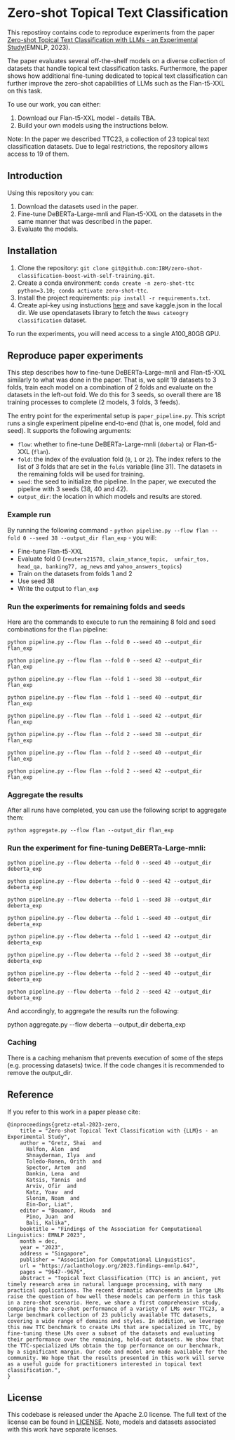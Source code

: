 # Zero-shot Topical Text Classification

This repostiroy contains code to reproduce experiments from the paper [Zero-shot Topical Text Classification with LLMs - an Experimental Study](https://aclanthology.org/2023.findings-emnlp.647.pdf)(EMNLP, 2023).

The paper evaluates several off-the-shelf models on a diverse collection of datasets that handle topical text classification tasks. Furthermore, the paper shows how additional fine-tuning dedicated to topical text classification can further improve the zero-shot capabilities of LLMs such as the Flan-t5-XXL on this task.

To use our work, you can either:

1. Download our Flan-t5-XXL model - details TBA.
2. Build your own models using the instructions below.

Note: In the paper we described TTC23, a collection of 23 topical text classification datasets. Due to legal restrictions, the repository allows access to 19 of them.

## Introduction

Using this repository you can:

1. Download the datasets used in the paper.
2. Fine-tune DeBERTa-Large-mnli and Flan-t5-XXL on the datasets in the same manner that was described in the paper.
3. Evaluate the models.

## Installation

1. Clone the repository: `git clone git@github.com:IBM/zero-shot-classification-boost-with-self-training.git`.
2. Create a conda environment: `conda create -n zero-shot-ttc python=3.10; conda activate zero-shot-ttc`.
3. Install the project requirements: `pip install -r requirements.txt`.
4. Create api-key using instuctions [here](https://christianjmills.com/posts/kaggle-obtain-api-key-tutorial/) and save kaggle.json in the local dir. We use opendatasets library to fetch the `News cateogry classification` dataset.

To run the experiments, you will need access to a single A100_80GB GPU.

## Reproduce paper experiments

This step describes how to fine-tune DeBERTa-Large-mnli and Flan-t5-XXL similarly to what was done in the paper. That is, we split 19 datasets to 3 folds, train each model on a combination of 2 folds and evaluate on the datasets in the left-out fold. We do this for 3 seeds, so overall there are 18 training processes to complete (2 models, 3 folds, 3 feeds).

The entry point for the experimental setup is `paper_pipeline.py`. This script runs a single experiment pipeline end-to-end (that is, one model, fold and seed). It supports the following arguments:

* `flow`: whether to fine-tune DeBERTa-Large-mnli (`deberta`) or Flan-t5-XXL (`flan`).
* `fold`: the index of the evaluation fold (`0`, `1` or `2`). The index refers to the list of 3 folds that are set in the `folds` variable (line 31). The datasets in the remaining folds will be used for training.
* `seed`: the seed to initialize the pipeline. In the paper, we executed the pipeline with 3 seeds (38, 40 and 42).
* `output_dir`: the location in which models and results are stored.

### Example run

By running the following command - `python pipeline.py --flow flan --fold 0 --seed 38 --output_dir flan_exp` - you will:

* Fine-tune Flan-t5-XXL
* Evaluate fold 0 (`reuters21578, claim_stance_topic,  unfair_tos, head_qa, banking77, ag_news` and `yahoo_answers_topics`) 
* Train on the datasets from folds 1 and 2
* Use seed 38
* Write the output to `flan_exp`

### Run the experiments for remaining folds and seeds

Here are the commands to execute to run the remaining 8 fold and seed combinations for the `flan` pipeline:

`python pipeline.py --flow flan --fold 0 --seed 40 --output_dir flan_exp`

`python pipeline.py --flow flan --fold 0 --seed 42 --output_dir flan_exp`

`python pipeline.py --flow flan --fold 1 --seed 38 --output_dir flan_exp`

`python pipeline.py --flow flan --fold 1 --seed 40 --output_dir flan_exp`

`python pipeline.py --flow flan --fold 1 --seed 42 --output_dir flan_exp`

`python pipeline.py --flow flan --fold 2 --seed 38 --output_dir flan_exp`

`python pipeline.py --flow flan --fold 2 --seed 40 --output_dir flan_exp`

`python pipeline.py --flow flan --fold 2 --seed 42 --output_dir flan_exp`

### Aggregate the results

After all runs have completed, you can use the following script to aggregate them:

`python aggregate.py --flow flan --output_dir flan_exp`

### Run the experiment for fine-tuning DeBERTa-Large-mnli:

`python pipeline.py --flow deberta --fold 0 --seed 40 --output_dir deberta_exp`

`python pipeline.py --flow deberta --fold 0 --seed 42 --output_dir deberta_exp`

`python pipeline.py --flow deberta --fold 1 --seed 38 --output_dir deberta_exp`

`python pipeline.py --flow deberta --fold 1 --seed 40 --output_dir deberta_exp`

`python pipeline.py --flow deberta --fold 1 --seed 42 --output_dir deberta_exp`

`python pipeline.py --flow deberta --fold 2 --seed 38 --output_dir deberta_exp`

`python pipeline.py --flow deberta --fold 2 --seed 40 --output_dir deberta_exp`

`python pipeline.py --flow deberta --fold 2 --seed 42 --output_dir deberta_exp`

And accordingly, to aggregate the results run the following:

python aggregate.py --flow deberta --output_dir deberta_exp

### Caching

There is a caching mehanism that prevents execution of some of the steps (e.g. processing datasets) twice. If the code changes it is recommended to remove the output_dir.

## Reference

If you refer to this work in a paper please cite:

```
@inproceedings{gretz-etal-2023-zero,
    title = "Zero-shot Topical Text Classification with {LLM}s - an Experimental Study",
    author = "Gretz, Shai  and
      Halfon, Alon  and
      Shnayderman, Ilya  and
      Toledo-Ronen, Orith  and
      Spector, Artem  and
      Dankin, Lena  and
      Katsis, Yannis  and
      Arviv, Ofir  and
      Katz, Yoav  and
      Slonim, Noam  and
      Ein-Dor, Liat",
    editor = "Bouamor, Houda  and
      Pino, Juan  and
      Bali, Kalika",
    booktitle = "Findings of the Association for Computational Linguistics: EMNLP 2023",
    month = dec,
    year = "2023",
    address = "Singapore",
    publisher = "Association for Computational Linguistics",
    url = "https://aclanthology.org/2023.findings-emnlp.647",
    pages = "9647--9676",
    abstract = "Topical Text Classification (TTC) is an ancient, yet timely research area in natural language processing, with many practical applications. The recent dramatic advancements in large LMs raise the question of how well these models can perform in this task in a zero-shot scenario. Here, we share a first comprehensive study, comparing the zero-shot performance of a variety of LMs over TTC23, a large benchmark collection of 23 publicly available TTC datasets, covering a wide range of domains and styles. In addition, we leverage this new TTC benchmark to create LMs that are specialized in TTC, by fine-tuning these LMs over a subset of the datasets and evaluating their performance over the remaining, held-out datasets. We show that the TTC-specialized LMs obtain the top performance on our benchmark, by a significant margin. Our code and model are made available for the community. We hope that the results presented in this work will serve as a useful guide for practitioners interested in topical text classification.",
}
```


## License

This codebase is released under the Apache 2.0 license. The full text of the license can be found in [LICENSE](LICENSE). Note, models and datasets associated with this work have separate licenses.

